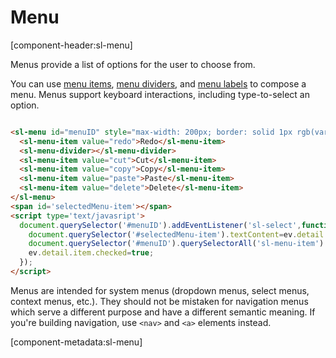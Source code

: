 # Menu

[component-header:sl-menu]

Menus provide a list of options for the user to choose from.

You can use [menu items](/components/menu-item), [menu dividers](/components/menu-divider), and [menu labels](/components/menu-label) to compose a menu. Menus support keyboard interactions, including type-to-select an option.

```html preview

<sl-menu id="menuID" style="max-width: 200px; border: solid 1px rgb(var(--sl-panel-border-color)); border-radius: var(--sl-border-radius-medium);">  <sl-menu-item value="undo">Undo</sl-menu-item>
  <sl-menu-item value="redo">Redo</sl-menu-item>
  <sl-menu-divider></sl-menu-divider>
  <sl-menu-item value="cut">Cut</sl-menu-item>
  <sl-menu-item value="copy">Copy</sl-menu-item>
  <sl-menu-item value="paste">Paste</sl-menu-item>
  <sl-menu-item value="delete">Delete</sl-menu-item>
</sl-menu>
<span id='selectedMenu-item'></span>
<script type='text/javasript'>
  document.querySelector('#menuID').addEventListener('sl-select',function(ev){
    document.querySelector('#selectedMenu-item').textContent=ev.detail.item.getAttribute('value');
    document.querySelector('#menuID').querySelectorAll('sl-menu-item').forEach((item)=> item.checked=false);
    ev.detail.item.checked=true;
  });
</script>
```


 Menus are intended for system menus (dropdown menus, select menus, context menus, etc.). They should not be mistaken for navigation menus which serve a different purpose and have a different semantic meaning. If you're building navigation, use `<nav>` and `<a>` elements instead.

[component-metadata:sl-menu]
